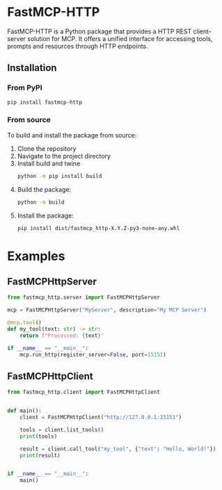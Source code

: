# FastMCP-HTTP

FastMCP-HTTP is a Python package that provides a HTTP REST client-server solution for MCP. It offers a unified interface for accessing tools, prompts and resources through HTTP endpoints.


## Installation

### From PyPI

```bash
pip install fastmcp-http
```

### From source

To build and install the package from source:

1. Clone the repository
2. Navigate to the project directory
3. Install build and twine
   ```bash
   python -m pip install build
   ```
4. Build the package:
   ```bash
   python -m build
   ```
5. Install the package:
   ```bash
   pip install dist/fastmcp_http-X.Y.Z-py3-none-any.whl
   ```

# Examples

## FastMCPHttpServer

```python
from fastmcp_http.server import FastMCPHttpServer

mcp = FastMCPHttpServer("MyServer", description="My MCP Server")

@mcp.tool()
def my_tool(text: str) -> str:
    return f"Processed: {text}"

if __name__ == "__main__":
    mcp.run_http(register_server=False, port=15151)
```

## FastMCPHttpClient

```python
from fastmcp_http.client import FastMCPHttpClient


def main():
    client = FastMCPHttpClient("http://127.0.0.1:15151")

    tools = client.list_tools()
    print(tools)

    result = client.call_tool("my_tool", {"text": "Hello, World!"})
    print(result)


if __name__ == "__main__":
    main()
```
